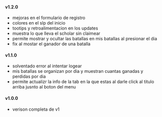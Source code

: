 #### v1.2.0
* mejoras en el formulario de registro
* colores en el slp del inicio
* tootips y retroalimentacion en los updates
* muestra lo que lleva el scholar sin claimear
* permite mostrar y ocultar las batallas en mis batallas al presionar el dia
* fix al mostar el ganador de una batalla

#### v1.1.0
* solventado error al intentar logear
* mis batallas se organizan por dia y muestran cuantas ganadas y perdidas por dia
* permite actualizr la info de la tab en la que estas al darle click al titulo arriba jusnto al boton del menu

#### v1.0.0
* verison completa de v1